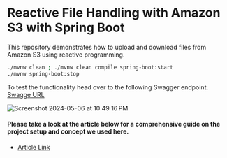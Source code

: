 # Reactive File Handling with Amazon S3 with Spring Boot
This repository demonstrates how to upload and download files from Amazon S3 using reactive programming.

```bash
./mvnw clean ; ./mvnw clean compile spring-boot:start
./mvnw spring-boot:stop
```
To test the functionality head over to the following Swagger endpoint.
[Swagge URL](http://localhost:8080/webjars/swagger-ui/index.html)

![Screenshot 2024-05-06 at 10 49 16 PM](https://github.com/LordMaduz/Reactive-File-Handling-with-Amazon-S3-with-Spring-Boot/assets/52396694/784432b3-bc35-45f6-8024-49b611acccdb)



#### Please take a look at the article below for a comprehensive guide on the project setup and concept we used here.

* [Article Link](https://blog.stackademic.com/download-and-upload-from-to-aws-s3-with-reactive-spring-and-web-flux-ea37d1aff800?sk=bd96b9feec1fb3192c02781e615690d1)
  

